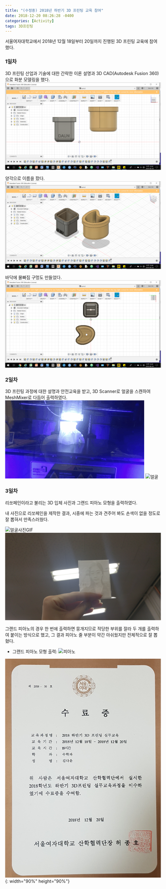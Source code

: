 ```yaml
---
title: "(수정중) 2018년 하반기 3D 프린팅 교육 참여"
date: 2018-12-20 08:26:28 -0400
categories: [Activity]
tags: 3D프린팅
---
```


서울여자대학교에서 2018년 12월 18일부터 20일까지 진행된 3D 프린팅 교육에 참여했다.

### 1일차

3D 프린팅 산업과 기술에 대한 간략한 이론 설명과 3D CAD(Autodesk Fusion 360)으로 화분 모델링을 했다.
![정면](/img/정면.png)

양각으로 이름을 팠다.
![옆면](/img/옆면.png)

바닥에 물빠짐 구멍도 만들었다.
![맡면](/img/밑면.png)


### 2일차

3D 프린팅 과정에 대한 설명과 안전교육을 받고, 3D Scanner로 얼굴을 스캔하여 MeshMixer로 다듬어 출력하였다.
![얼굴GIF](/img/프린팅영상2.gif)
![얼굴](/img/프린팅얼굴.jpg)

### 3일차

리쏘페인이라고 불리는 3D 입체 사진과 그랜드 피아노 모형을 출력하였다.

내 사진으로 리쏘페인을 제작한 결과, 시중에 파는 것과 견주어 봐도 손색이 없을 정도로 잘 뽑혀서 만족스러웠다.

![얼굴사진GIF](/img/프린팅영상.gif)
![얼굴사진완성본](/img/프린팅사진.jpg)

그랜드 피아노의 경우 한 번에 출력하면 뭉개지므로 적당한 부위를 잘라 두 개를 출력하여 붙이는 방식으로 했고, 그 결과 피아노 줄 부분이 약간 아쉬웠지만 전체적으로 잘 뽑혔다.

- 그랜드 피아노 모형 출력: 
![피아노](/img/프린팅피아노.jpg)


![수료증](/img/프린팅.jpg){: width="90%" height="90%"}
